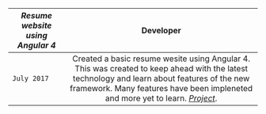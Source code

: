 | _*Resume website using Angular 4*_ | Developer |
| ------------- |:-------------:| 
| `July 2017` | Created a basic resume wesite using Angular 4. This was created to keep ahead with the latest technology and learn about features of the new framework. Many features have been impleneted and more yet to learn. [_*Project*_](https://github.com/kaush4l/webPage). |

